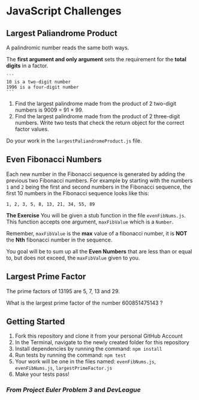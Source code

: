 # JavaScript Challenges

## Largest Paliandrome Product

A palindromic number reads the same both ways.

The **first argument and only argument** sets the requirement for the **total digits** in a factor.
	
	```
    10 is a two-digit number
    1996 is a four-digit number
	```

1. Find the largest palindrome made from the product of 2 two-digit numbers is 9009 = 91 × 99.
1. Find the largest palindrome made from the product of 2 three-digit numbers. Write two tests that check the return object for the correct factor values.

Do your work in the `largestPaliandromeProduct.js` file.


## Even Fibonacci Numbers

Each new number in the Fibonacci sequence is generated by adding the previous two Fibonacci numbers. For example by starting with the numbers `1` and `2` being the first and second numbers in the Fibonacci sequence, the first 10 numbers in the Fibonacci sequence looks like this:

```
1, 2, 3, 5, 8, 13, 21, 34, 55, 89
```

**The Exercise**
You will be given a stub function in the file `evenFibNums.js`. This function accepts one argument, `maxFibValue` which is a `Number`.

Remember, `maxFibValue` is the **max** value of a fibonacci number, it is **NOT** the **Nth** fibonacci number in the sequence.

You goal will be to sum up all the **Even Numbers** that are less than or equal to, but does not exceed, the `maxFibValue` given to you.


## Largest Prime Factor

The prime factors of 13195 are 5, 7, 13 and 29.

What is the largest prime factor of the number 600851475143 ?


## Getting Started
1. Fork this repository and clone it from your personal GitHub Account
1. In the Terminal, navigate to the newly created folder for this repository
1. Install dependencies by running the command: `npm install`
1. Run tests by running the command: `npm test`
1. Your work will be one in the files named: `evenFibNums.js`, `evenFibNums.js`, `largestPrimeFactor.js`
1. Make your tests pass!

### _From Project Euler Problem 3_ and _DevLeague_
